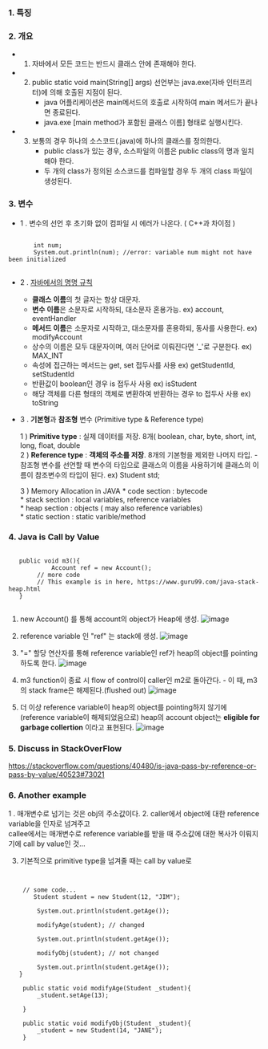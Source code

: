 




### 1. 특징


### 2. 개요

 * 1. 자바에서 모든 코드는 반드시 클래스 안에 존재해야 한다.
 
 
 * 2. public static void main(String[] args) 선언부는 java.exe(자바 인터프리터)에 의해 호출된 지점이 된다. 
      - java 어플리케이션은 main메서드의 호출로 시작하여 main 메서드가 끝나면 종료된다.
      - java.exe [main method가 포함된 클래스 이름] 형태로 실행시킨다.
      
      
 * 3. 보통의 경우 하나의 소스코드(.java)에 하나의 클래스를 정의한다.
      - public class가 있는 경우, 소스파일의 이름은 public class의 명과 일치해야 한다.
      - 두 개의 class가 정의된 소스코드를 컴파일할 경우 두 개의 class 파일이 생성된다.
 
 
 ### 3. 변수
 
   * 1 . 변수의 선언 후 초기화 없이 컴파일 시 에러가 나온다. ( C++과 차이점 )
   <pre><code>
       int num;
       System.out.println(num); //error: variable num might not have been initialized
   </code></pre>
   
   * 2 . [자바에서의 명명 규칙](https://m.blog.naver.com/reona7140/221306141987)
     
      - **클래스 이름**의 첫 글자는 항상 대문자.
      - **변수 이름**은 소문자로 시작하되, 대소문자 혼용가능. ex) account, eventHandler
      - **메서드 이름**은 소문자로 시작하고, 대소문자를 혼용하되, 동사를 사용한다. ex) modifyAccount
      - 상수의 이름은 모두 대문자이며, 여러 단어로 이뤄진다면 '_'로 구분한다.  ex) MAX_INT
      - 속성에 접근하는 메서드는 get, set 접두사를 사용 ex) getStudentId, setStudentId
      - 반환값이 boolean인 경우 is 접두사 사용 ex) isStudent
      - 해당 객체를 다른 형태의 객체로 변환하여 반환하는 경우 to 접두사 사용 ex) toString
        
     
   
   * 3 . **기본형**과 **참조형** 변수 (Primitive type & Reference type)
   
       1 ) **Primitive type** : 실제 데이터를 저장. 8개( boolean, char, byte, short, int, long, float, double  
       2 ) **Reference type** : **객체의 주소를 저장**. 8개의 기본형을 제외한 나머지 타입.
           - 참조형 변수를 선언할 때 변수의 타입으로 클래스의 이름을 사용하기에 클래스의 이름이 참조변수의 타입이 된다. ex) Student std;  
           
       3 ) Memory Allocation in JAVA 
          * code section : bytecode  
          * stack section : local variables, reference variables  
          * heap section : objects ( may also reference variables)  
          * static section : static varible/method  
          
### 4. Java is **Call by Value**  
       
   <pre><code>
   public void m3(){
	        Account ref = new Account();
       	// more code 
        // This example is in here, https://www.guru99.com/java-stack-heap.html
   }
   </code></pre>
   
   1. new Account() 를 통해 account의 object가 Heap에 생성.
   ![image](https://user-images.githubusercontent.com/34915108/68208402-6a3dc380-0014-11ea-867c-8e1d14ae40cf.png)
   
   
   2. reference variable 인 "ref" 는 stack에 생성.
   ![image](https://user-images.githubusercontent.com/34915108/68208488-95c0ae00-0014-11ea-8068-d39aa9118f1b.png)
       
 
   3. "=" 할당 연산자를 통해 reference variable인 ref가 heap의 object를 pointing 하도록 한다.
   ![image](https://user-images.githubusercontent.com/34915108/68208504-a07b4300-0014-11ea-8b80-e27b9484b782.png)

   4. m3 function이 종료 시 flow of control이 caller인 m2로 돌아간다.
     - 이 때, m3의 stack frame은 해제된다.(flushed out)
![image](https://user-images.githubusercontent.com/34915108/68208729-2bf4d400-0015-11ea-996c-e381236b6c64.png)

   5. 더 이상 reference variable이 heap의 object를 pointing하지 않기에(reference variable이 해제되었음으로) 
     heap의 account object는 **eligible for garbage collertion** 이라고 표현된다.
![image](https://user-images.githubusercontent.com/34915108/68208736-2eefc480-0015-11ea-8a15-5643b45eb6aa.png)


### 5. Discuss in StackOverFlow
https://stackoverflow.com/questions/40480/is-java-pass-by-reference-or-pass-by-value/40523#73021

### 6. Another example

   1 . 매개변수로 넘기는 것은 obj의 주소값이다. 
   2. caller에서 object에 대한 reference variable을 인자로 넘겨주고  
      callee에서는 매개변수로 reference variable를 받을 때 주소값에 대한 복사가 이뤄지기에 call by value인 것...  
      
   3. 기본적으로 primitive type을 넘겨줄 때는 call by value로 
   <pre><code>
   
    // some code...
       Student student = new Student(12, "JIM");
        
        System.out.println(student.getAge());
        
        modifyAge(student); // changed 
        
        System.out.println(student.getAge());
        
        modifyObj(student); // not changed 
        
        System.out.println(student.getAge());
   }

    public static void modifyAge(Student _student){
        _student.setAge(13);

    }

    public static void modifyObj(Student _student){
        _student = new Student(14, "JANE");
    }

   </code></pre>








